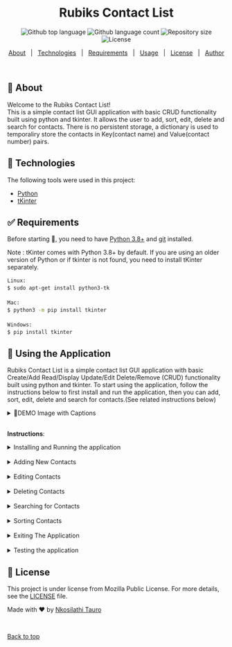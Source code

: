 
<h1 align="center">Rubiks Contact List</h1>

<p align="center">
  <img alt="Github top language" src="https://img.shields.io/github/languages/top/nkosi-tauro/contactlist?color=56BEB8">

  <img alt="Github language count" src="https://img.shields.io/github/languages/count/nkosi-tauro/contactlist?color=56BEB8">

  <img alt="Repository size" src="https://img.shields.io/github/repo-size/nkosi-tauro/contactlist?color=56BEB8">

  <img alt="License" src="https://img.shields.io/github/license/nkosi-tauro/contactlist?color=56BEB8">

</p>


<p align="center">
  <a href="#dart-about">About</a> &#xa0; | &#xa0; 
  <a href="#rocket-technologies">Technologies</a> &#xa0; | &#xa0;
  <a href="#white_check_mark-requirements">Requirements</a> &#xa0; | &#xa0;
  <a href="#checkered_flag-using-the-application">Usage</a> &#xa0; | &#xa0;
  <a href="#memo-license">License</a> &#xa0; | &#xa0;
  <a href="https://github.com/nkosi-tauro" target="_blank">Author</a>
</p>

<br>

## :dart: About ##

Welcome to the Rubiks Contact List!  
This is a simple contact list GUI application with basic CRUD functionality built using python and tkinter. 
It allows the user to add, sort, edit, delete and search for contacts. There is no persistent storage, a dictionary is used to temporaliry store the contacts in Key(contact name) and Value(contact number) pairs.


## :rocket: Technologies ##

The following tools were used in this project:

- [Python](https://www.python.org/)
- [tKinter](https://www.tkinter.org/)

## :white_check_mark: Requirements ##

Before starting :checkered_flag:, you need to have [Python 3.8+](https://www.python.org/) and [git](https://git-scm.com/) installed.  

Note : tKinter comes with Python 3.8+ by default. If you are using an older version of Python or if tkinter is not found, you need to install tKinter separately.

```bash
Linux: 
$ sudo apt-get install python3-tk

Mac:
$ python3 -m pip install tkinter

Windows: 
$ pip install tkinter
```


## :checkered_flag: Using the Application ##

Rubiks Contact List is a simple contact list GUI application with basic Create/Add Read/Display Update/Edit Delete/Remove (CRUD) functionality built using python and tkinter.
To start using the application, follow the instructions below to first install and run the application, then you can add, sort, edit, delete and search for contacts.(See related instructions below)

<details>
<summary>📸DEMO Image with Captions</summary>
<br>

![Demo](images/guic.jpeg)

1. Input Fields
2. Display List
3. Add Contact button
4. Search button
5. Remove Contact button
6. Edit Contact Button
7. Sort Contact Button
8. Clear Input Button
9. Exit Program Button

</details>
<br>

**Instructions**:

<details>
<summary>Installing and Running the application</summary>
<br>

```bash
# Clone this project
$ git clone https://github.com/nkosi-tauro/contactlist

# Access the project folder
$ cd contactlist

# Run the project in the terminal
Linux/Mac:
$ python3 contactlist.py

Windows:
$ python contactlist.py
```
</details>
<br>

<details>
<summary>Adding New Contacts</summary>
<br>
<b>To Add a new contact</b> :

1. Enter value in the Contact Name and Contact Number fields at the top of the application window
2. Select the <code>Add Contact</code> button located next to the Contact Number field.
3. Accept the prompt to add the new contact by clicking the <code>OK</code> button when prompted or decline to add by clicking <code>Cancel</code>.

</details>
<br>

<details>
<summary>Editing Contacts</summary>
<br>
<b>To Edit a contact</b> : <i>(contact needs to be selected from the displayed list)</i>

1. Select a contact from the displayed list
2. Edit the Contact Number Value using the Contact Number field.
3. Click the <code>Edit Contact</code> button.
4. Accept the prompt to edit the contact by clicking the <code>OK</code> button when prompted or decline to edit by clicking <code>Cancel</code>.


</details>
<br>

<details>
<summary>Deleting Contacts</summary>
<br>
<b>To Delete a contact</b> : <i>(contact needs to be selected from the displayed list)</i>

1. Select a contact from the displayed list
2. Click the <code>Remove Contact</code> button.
3. Accept the prompt to delete the contact by clicking the <code>OK</code> button when prompted or decline to delete by clicking <code>Cancel</code>.


</details>
<br>

<details>
<summary>Searching for Contacts</summary>
<br>
<b>To Search for a contact</b> : 

1. Enter a value in the Search field. (Needs to be the contact name (case sensitive))
2. Click the Search Button.
3. Accept the prompt to search the contact name by clicking the <code>OK</code> button when prompted or decline to search by clicking <code>Cancel</code>.


</details>
<br>

<details>
<summary>Sorting Contacts</summary>
<br>
<b>To Sort the contacts</b> : <i>(contacts will be sorted alphabetically)</i>

1. Click the Sort Contacts button.
2. Accept the prompt to sort the contacts by clicking the <code>OK</code> button when prompted or decline to sort by clicking <code>Cancel</code>.

</details>
<br>

<details>
<summary>Exiting The Application</summary>
<br>
<b>To Exit the application</b> : 

1. Exit the application by clicking the <code>Exit Program</code> button.
2. Accept the prompt to exit the program by clicking the <code>OK</code> button when prompted or decline to exit by clicking <code>Cancel</code>.

</details>
<br>

<details>
<summary>Testing the application</summary>
<br>

```bash
# Run the Unit Tests
Linux/Mac:
$ python3 -m unittest test

Windows:
$ python -m unittest test
```
</details>



## :memo: License ##

This project is under license from Mozilla Public License. For more details, see the [LICENSE](LICENSE.md) file.


Made with :heart: by <a href="https://github.com/nkosi-tauro" target="_blank">Nkosilathi Tauro</a>

&#xa0;

<a href="#top">Back to top</a>

